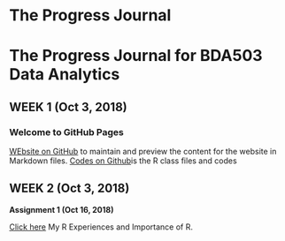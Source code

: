 # The Progress Journal

# The Progress Journal for BDA503 Data Analytics
## WEEK 1 (Oct 3, 2018)
### Welcome to GitHub Pages
[WEbsite on GitHub](https://github.com/MEF-BDA503/pj18-Leyla.Yigit/edit/master/index.md) to maintain and preview the content for the website in Markdown files.
[Codes on Github](https://github.com/MEF-BDA503/pj18-Leyla.Yigit)is the R class files and codes



## WEEK 2 (Oct 3, 2018)
**Assignment 1 (Oct 16, 2018)**
 
[Click here](RMarkdown-Homework-Assignment2.html) My R Experiences and Importance of R.
